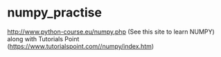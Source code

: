 # numpy_practise
http://www.python-course.eu/numpy.php (See this site to learn NUMPY) along with Tutorials Point (https://www.tutorialspoint.com//numpy/index.htm)
